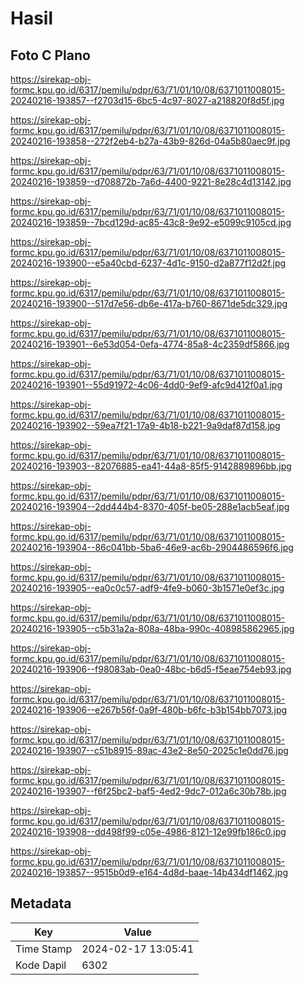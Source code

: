 # Hasil

## Foto C Plano

https://sirekap-obj-formc.kpu.go.id/6317/pemilu/pdpr/63/71/01/10/08/6371011008015-20240216-193857--f2703d15-6bc5-4c97-8027-a218820f8d5f.jpg

https://sirekap-obj-formc.kpu.go.id/6317/pemilu/pdpr/63/71/01/10/08/6371011008015-20240216-193858--272f2eb4-b27a-43b9-826d-04a5b80aec9f.jpg

https://sirekap-obj-formc.kpu.go.id/6317/pemilu/pdpr/63/71/01/10/08/6371011008015-20240216-193859--d708872b-7a6d-4400-9221-8e28c4d13142.jpg

https://sirekap-obj-formc.kpu.go.id/6317/pemilu/pdpr/63/71/01/10/08/6371011008015-20240216-193859--7bcd129d-ac85-43c8-9e92-e5099c9105cd.jpg

https://sirekap-obj-formc.kpu.go.id/6317/pemilu/pdpr/63/71/01/10/08/6371011008015-20240216-193900--e5a40cbd-6237-4d1c-9150-d2a877f12d2f.jpg

https://sirekap-obj-formc.kpu.go.id/6317/pemilu/pdpr/63/71/01/10/08/6371011008015-20240216-193900--517d7e56-db6e-417a-b760-8671de5dc329.jpg

https://sirekap-obj-formc.kpu.go.id/6317/pemilu/pdpr/63/71/01/10/08/6371011008015-20240216-193901--6e53d054-0efa-4774-85a8-4c2359df5866.jpg

https://sirekap-obj-formc.kpu.go.id/6317/pemilu/pdpr/63/71/01/10/08/6371011008015-20240216-193901--55d91972-4c06-4dd0-9ef9-afc9d412f0a1.jpg

https://sirekap-obj-formc.kpu.go.id/6317/pemilu/pdpr/63/71/01/10/08/6371011008015-20240216-193902--59ea7f21-17a9-4b18-b221-9a9daf87d158.jpg

https://sirekap-obj-formc.kpu.go.id/6317/pemilu/pdpr/63/71/01/10/08/6371011008015-20240216-193903--82076885-ea41-44a8-85f5-9142889896bb.jpg

https://sirekap-obj-formc.kpu.go.id/6317/pemilu/pdpr/63/71/01/10/08/6371011008015-20240216-193904--2dd444b4-8370-405f-be05-288e1acb5eaf.jpg

https://sirekap-obj-formc.kpu.go.id/6317/pemilu/pdpr/63/71/01/10/08/6371011008015-20240216-193904--86c041bb-5ba6-46e9-ac6b-2904486596f6.jpg

https://sirekap-obj-formc.kpu.go.id/6317/pemilu/pdpr/63/71/01/10/08/6371011008015-20240216-193905--ea0c0c57-adf9-4fe9-b060-3b1571e0ef3c.jpg

https://sirekap-obj-formc.kpu.go.id/6317/pemilu/pdpr/63/71/01/10/08/6371011008015-20240216-193905--c5b31a2a-808a-48ba-990c-408985862965.jpg

https://sirekap-obj-formc.kpu.go.id/6317/pemilu/pdpr/63/71/01/10/08/6371011008015-20240216-193906--f98083ab-0ea0-48bc-b6d5-f5eae754eb93.jpg

https://sirekap-obj-formc.kpu.go.id/6317/pemilu/pdpr/63/71/01/10/08/6371011008015-20240216-193906--e267b56f-0a9f-480b-b6fc-b3b154bb7073.jpg

https://sirekap-obj-formc.kpu.go.id/6317/pemilu/pdpr/63/71/01/10/08/6371011008015-20240216-193907--c51b8915-89ac-43e2-8e50-2025c1e0dd76.jpg

https://sirekap-obj-formc.kpu.go.id/6317/pemilu/pdpr/63/71/01/10/08/6371011008015-20240216-193907--f6f25bc2-baf5-4ed2-9dc7-012a6c30b78b.jpg

https://sirekap-obj-formc.kpu.go.id/6317/pemilu/pdpr/63/71/01/10/08/6371011008015-20240216-193908--dd498f99-c05e-4986-8121-12e99fb186c0.jpg

https://sirekap-obj-formc.kpu.go.id/6317/pemilu/pdpr/63/71/01/10/08/6371011008015-20240216-193857--9515b0d9-e164-4d8d-baae-14b434df1462.jpg


## Metadata

| Key        | Value               |
| ---------- | ------------------- |
| Time Stamp | 2024-02-17 13:05:41 |
| Kode Dapil | 6302                |



